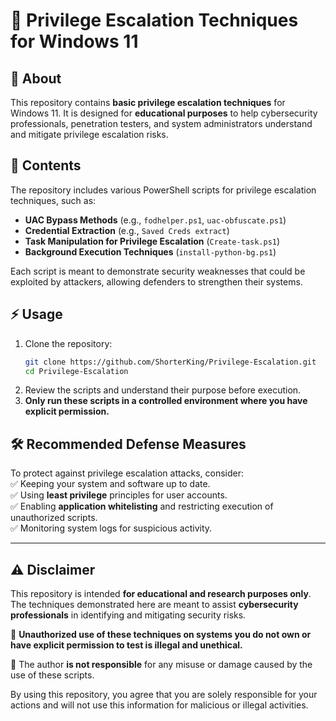 # 🔑 Privilege Escalation Techniques for Windows 11  

## 📌 About  
This repository contains **basic privilege escalation techniques** for Windows 11. It is designed for **educational purposes** to help cybersecurity professionals, penetration testers, and system administrators understand and mitigate privilege escalation risks.  

## 📂 Contents  
The repository includes various PowerShell scripts for privilege escalation techniques, such as:  

- **UAC Bypass Methods** (e.g., `fodhelper.ps1`, `uac-obfuscate.ps1`)  
- **Credential Extraction** (e.g., `Saved Creds extract`)  
- **Task Manipulation for Privilege Escalation** (`Create-task.ps1`)  
- **Background Execution Techniques** (`install-python-bg.ps1`)  

Each script is meant to demonstrate security weaknesses that could be exploited by attackers, allowing defenders to strengthen their systems.  

## ⚡ Usage  
1. Clone the repository:  
   ```sh
   git clone https://github.com/ShorterKing/Privilege-Escalation.git
   cd Privilege-Escalation
   ```
2. Review the scripts and understand their purpose before execution.  
3. **Only run these scripts in a controlled environment where you have explicit permission.**  

## 🛠️ Recommended Defense Measures  
To protect against privilege escalation attacks, consider:  
✅ Keeping your system and software up to date.  
✅ Using **least privilege** principles for user accounts.  
✅ Enabling **application whitelisting** and restricting execution of unauthorized scripts.  
✅ Monitoring system logs for suspicious activity.  

---

## ⚠️ Disclaimer  
This repository is intended **for educational and research purposes only**. The techniques demonstrated here are meant to assist **cybersecurity professionals** in identifying and mitigating security risks.  

🔴 **Unauthorized use of these techniques on systems you do not own or have explicit permission to test is illegal and unethical.**  

🔴 The author **is not responsible** for any misuse or damage caused by the use of these scripts.  

By using this repository, you agree that you are solely responsible for your actions and will not use this information for malicious or illegal activities.  
